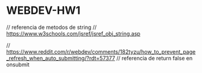 # WEBDEV-HW1


// referencia de metodos de string
// https://www.w3schools.com/jsref/jsref_obj_string.asp



// https://www.reddit.com/r/webdev/comments/182tyzu/how_to_prevent_page_refresh_when_auto_submitting/?rdt=57377
// referencia de return false en onsubmit